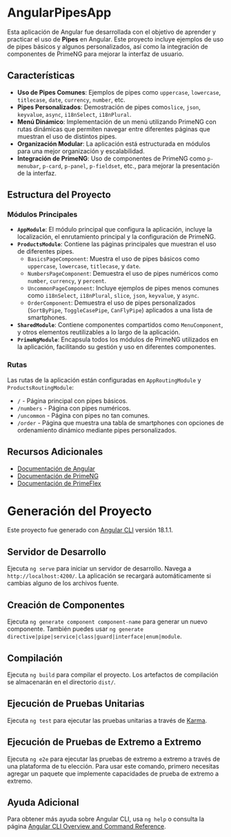 # AngularPipesApp

Esta aplicación de Angular fue desarrollada con el objetivo de aprender y practicar el uso de **Pipes** en Angular. Este proyecto incluye ejemplos de uso de pipes básicos y algunos personalizados, así como la integración de componentes de PrimeNG para mejorar la interfaz de usuario.

## Características

- **Uso de Pipes Comunes**: Ejemplos de pipes como `uppercase`, `lowercase`, `titlecase`, `date`, `currency`, `number`, etc.
- **Pipes Personalizados**: Demostración de pipes como`slice`, `json`, `keyvalue`, `async`, `i18nSelect`, `i18nPlural`.
- **Menú Dinámico**: Implementación de un menú utilizando PrimeNG con rutas dinámicas que permiten navegar entre diferentes páginas que muestran el uso de distintos pipes.
- **Organización Modular**: La aplicación está estructurada en módulos para una mejor organización y escalabilidad.
- **Integración de PrimeNG**: Uso de componentes de PrimeNG como `p-menubar`, `p-card`, `p-panel`, `p-fieldset`, etc., para mejorar la presentación de la interfaz.

## Estructura del Proyecto

### Módulos Principales

- **`AppModule`**: El módulo principal que configura la aplicación, incluye la localización, el enrutamiento principal y la configuración de PrimeNG.
- **`ProductsModule`**: Contiene las páginas principales que muestran el uso de diferentes pipes.
  - `BasicsPageComponent`: Muestra el uso de pipes básicos como `uppercase`, `lowercase`, `titlecase`, y `date`.
  - `NumbersPageComponent`: Demuestra el uso de pipes numéricos como `number`, `currency`, y `percent`.
  - `UncommonPageComponent`: Incluye ejemplos de pipes menos comunes como `i18nSelect`, `i18nPlural`, `slice`, `json`, `keyvalue`, y `async`.
  - `OrderComponent`: Demuestra el uso de pipes personalizados (`SortByPipe`, `ToggleCasePipe`, `CanFlyPipe`) aplicados a una lista de smartphones.
- **`SharedModule`**: Contiene componentes compartidos como `MenuComponent`, y otros elementos reutilizables a lo largo de la aplicación.
- **`PrimeNgModule`**: Encapsula todos los módulos de PrimeNG utilizados en la aplicación, facilitando su gestión y uso en diferentes componentes.

### Rutas

Las rutas de la aplicación están configuradas en `AppRoutingModule` y `ProductsRoutingModule`:

- `/` - Página principal con pipes básicos.
- `/numbers` - Página con pipes numéricos.
- `/uncommon` - Página con pipes no tan comunes.
- `/order` - Página que muestra una tabla de smartphones con opciones de ordenamiento dinámico mediante pipes personalizados.

## Recursos Adicionales

- [Documentación de Angular](https://v17.angular.io/docs)
- [Documentación de PrimeNG](https://primeng.org)
- [Documentación de PrimeFlex](https://primeflex.org)


# Generación del Proyecto

Este proyecto fue generado con [Angular CLI](https://github.com/angular/angular-cli) versión 18.1.1.

## Servidor de Desarrollo

Ejecuta `ng serve` para iniciar un servidor de desarrollo. Navega a `http://localhost:4200/`. La aplicación se recargará automáticamente si cambias alguno de los archivos fuente.

## Creación de Componentes

Ejecuta `ng generate component component-name` para generar un nuevo componente. También puedes usar `ng generate directive|pipe|service|class|guard|interface|enum|module`.

## Compilación

Ejecuta `ng build` para compilar el proyecto. Los artefactos de compilación se almacenarán en el directorio `dist/`.

## Ejecución de Pruebas Unitarias

Ejecuta `ng test` para ejecutar las pruebas unitarias a través de [Karma](https://karma-runner.github.io).

## Ejecución de Pruebas de Extremo a Extremo

Ejecuta `ng e2e` para ejecutar las pruebas de extremo a extremo a través de una plataforma de tu elección. Para usar este comando, primero necesitas agregar un paquete que implemente capacidades de prueba de extremo a extremo.

## Ayuda Adicional

Para obtener más ayuda sobre Angular CLI, usa `ng help` o consulta la página [Angular CLI Overview and Command Reference](https://angular.dev/tools/cli).